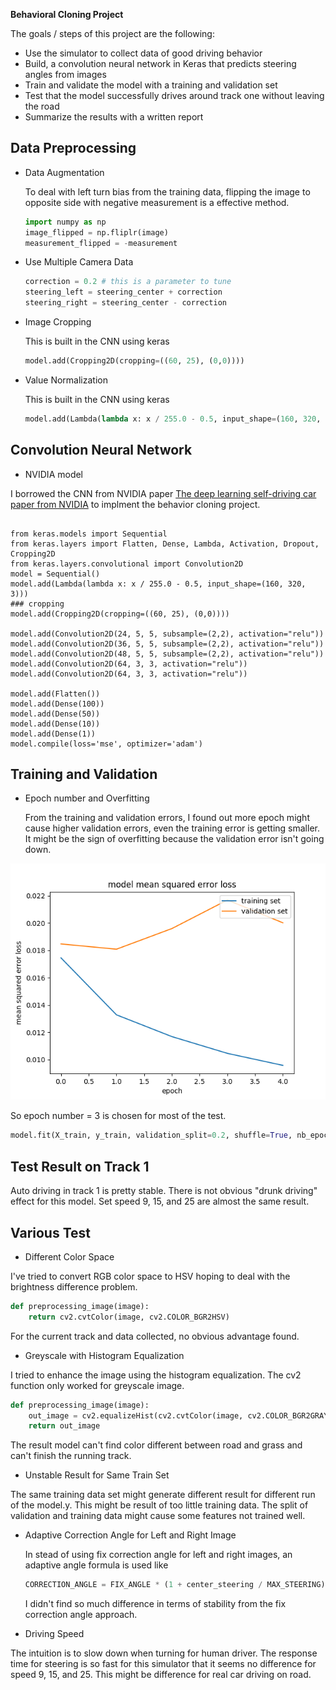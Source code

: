 **Behavioral Cloning Project**

The goals / steps of this project are the following:
* Use the simulator to collect data of good driving behavior
* Build, a convolution neural network in Keras that predicts steering angles from images
* Train and validate the model with a training and validation set
* Test that the model successfully drives around track one without leaving the road
* Summarize the results with a written report

## Data Preprocessing ##
* Data Augmentation

   To deal with left turn bias from the training data, flipping the image to opposite side with negative measurement 
   is a effective method.
   
   ```python
  import numpy as np
  image_flipped = np.fliplr(image)
  measurement_flipped = -measurement
   ```
* Use Multiple Camera Data
   
   ```python
   correction = 0.2 # this is a parameter to tune
   steering_left = steering_center + correction
   steering_right = steering_center - correction
   ```
   
* Image Cropping

   This is built in the CNN using keras
   ```python
   model.add(Cropping2D(cropping=((60, 25), (0,0))))
   ```
* Value Normalization

  This is built in the CNN using keras
  ```python
  model.add(Lambda(lambda x: x / 255.0 - 0.5, input_shape=(160, 320, 3)))
  ```

## Convolution Neural Network ###

* NVIDIA model 

I borrowed the CNN from NVIDIA paper
[The deep learning self-driving car paper from NVIDIA](https://devblogs.nvidia.com/parallelforall/deep-learning-self-driving-cars/)
to implment the behavior cloning project.  

```python)

from keras.models import Sequential
from keras.layers import Flatten, Dense, Lambda, Activation, Dropout, Cropping2D
from keras.layers.convolutional import Convolution2D
model = Sequential()
model.add(Lambda(lambda x: x / 255.0 - 0.5, input_shape=(160, 320, 3)))
### cropping
model.add(Cropping2D(cropping=((60, 25), (0,0))))

model.add(Convolution2D(24, 5, 5, subsample=(2,2), activation="relu"))
model.add(Convolution2D(36, 5, 5, subsample=(2,2), activation="relu"))
model.add(Convolution2D(48, 5, 5, subsample=(2,2), activation="relu"))
model.add(Convolution2D(64, 3, 3, activation="relu"))
model.add(Convolution2D(64, 3, 3, activation="relu"))

model.add(Flatten())
model.add(Dense(100))
model.add(Dense(50))
model.add(Dense(10))
model.add(Dense(1))
model.compile(loss='mse', optimizer='adam')
```

## Training and Validation ###
* Epoch number and Overfitting

   From the training and validation errors, I found out more epoch might cause higher validation errors, even the training error 
   is getting smaller.  It might be the sign of overfitting because the validation error isn't going down.  
   
 
![Overfitting](https://github.com/MichaelTien8901/Self-Driving-Car-Behavior-Cloning/blob/master/overfitting.png "Overfitting if Epoch > 2")
   
   So epoch number = 3 is chosen for most of the test.
      
   ```python
   model.fit(X_train, y_train, validation_split=0.2, shuffle=True, nb_epoch=3)
   ```
   
## Test Result on Track 1 ##

Auto driving in track 1 is pretty stable.  There is not obvious "drunk driving" effect for this model. 
Set speed 9, 15, and 25 are almost the same result.  

## Various Test

* Different Color Space

I've tried to convert RGB color space to HSV hoping to deal with the brightness difference problem.  

```python
def preprocessing_image(image):
    return cv2.cvtColor(image, cv2.COLOR_BGR2HSV)
```

For the current track and data collected, no obvious advantage found.

* Greyscale with Histogram Equalization

I tried to enhance the image using the histogram equalization.  The cv2 function only worked for greyscale image.  

```python
def preprocessing_image(image):
    out_image = cv2.equalizeHist(cv2.cvtColor(image, cv2.COLOR_BGR2GRAY))
    return out_image
```

The result model can't find color different between road and grass and can't finish the running track.

* Unstable Result for Same Train Set

The same training data set might generate different result for different run of the model.y.  This might be result of too little 
training data.  The split of validation and training data might cause some features not trained well.  

* Adaptive Correction Angle for Left and Right Image

   In stead of using fix correction angle for left and right images, an adaptive angle formula is used like
   ```python
   CORRECTION_ANGLE = FIX_ANGLE * (1 + center_steering / MAX_STEERING)
   ```
   I didn't find so much difference in terms of stability from the fix correction angle approach.  

* Driving Speed

The intuition is to slow down when turning for human driver.  The response time for steering
is so fast for this simulator that it seems no difference for speed 9, 15, and 25. This might be difference 
for real car driving on road.



